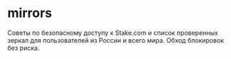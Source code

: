# mirrors
Советы по безопасному доступу к Stake.com и список проверенных зеркал для пользователей из России и всего мира. Обход блокировок без риска.
